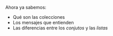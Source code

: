 Ahora ya sabemos:

* Qué son las colecciones
* Los mensajes que entienden
* Las diferencias entre los _conjutos_ y las _listas_